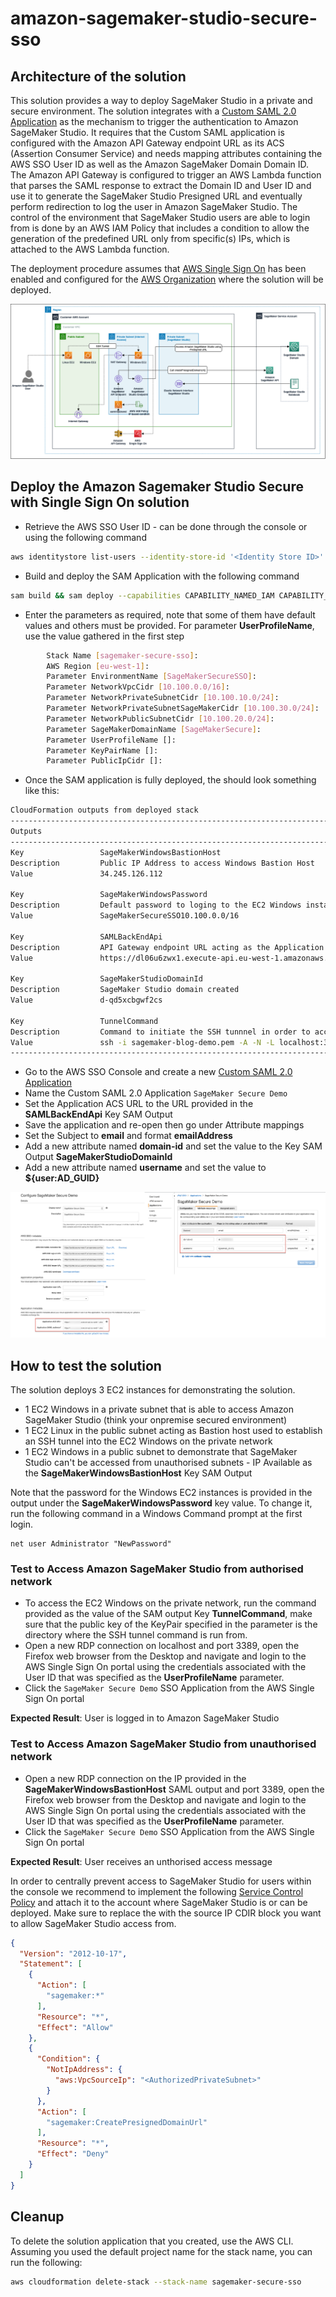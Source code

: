 # amazon-sagemaker-studio-secure-sso

## Architecture of the solution

This solution provides a way to deploy SageMaker Studio in a private and secure environment. The solution integrates with a [Custom SAML 2.0 Application](https://docs.aws.amazon.com/singlesignon/latest/userguide/samlapps.html) as the mechanism to trigger the authentication to Amazon SageMaker Studio. It requires that the Custom SAML application is configured with the Amazon API Gateway endpoint URL as its ACS (Assertion Consumer Service) and needs mapping attributes containing the AWS SSO User ID as well as the Amazon SageMaker Domain Domain ID. 
The Amazon API Gateway is configured to trigger an AWS Lambda function that parses the SAML response to extract the Domain ID and User ID and use it to generate the SageMaker Studio Presigned URL and eventually perform redirection to log the user in Amazon SageMaker Studio. The control of the environment that SageMaker Studio users are able to login from is done by an AWS IAM Policy that includes a condition to allow the generation of the predefined URL only from specific(s) IPs, which is attached to the AWS Lambda function.

The deployment procedure assumes that [AWS Single Sign On](https://docs.aws.amazon.com/singlesignon/latest/userguide/what-is.html) has been enabled and configured for the [AWS Organization](https://docs.aws.amazon.com/organizations/latest/userguide/orgs_introduction.html) where the solution will be deployed.

![image info](./img/architecture.png)

## Deploy the Amazon Sagemaker Studio Secure with Single Sign On solution

* Retrieve the AWS SSO User ID - can be done through the console or using the following command
```sh
aws identitystore list-users --identity-store-id '<Identity Store ID>' --filter AttributePath='UserName',AttributeValue='user@company.com'
```
* Build and deploy the SAM Application with the following command
```sh
sam build && sam deploy --capabilities CAPABILITY_NAMED_IAM CAPABILITY_AUTO_EXPAND --stack-name sagemaker-secure-sso --guided
```
* Enter the parameters as required, note that some of them have default values and others must be provided. For parameter **UserProfileName**, use the value gathered in the first step
```sh
        Stack Name [sagemaker-secure-sso]: 
        AWS Region [eu-west-1]: 
        Parameter EnvironmentName [SageMakerSecureSSO]: 
        Parameter NetworkVpcCidr [10.100.0.0/16]: 
        Parameter NetworkPrivateSubnetCidr [10.100.10.0/24]: 
        Parameter NetworkPrivateSubnetSageMakerCidr [10.100.30.0/24]: 
        Parameter NetworkPublicSubnetCidr [10.100.20.0/24]: 
        Parameter SageMakerDomainName [SageMakerSecure]: 
        Parameter UserProfileName []:
        Parameter KeyPairName []:    
        Parameter PublicIpCidr []: 
```
* Once the SAM application is fully deployed, the should look something like this: 
```sh
CloudFormation outputs from deployed stack
----------------------------------------------------------------------------------------------------------------------------------------------------------------------------------------------------------------
Outputs                                                                                                                                                                                                        
----------------------------------------------------------------------------------------------------------------------------------------------------------------------------------------------------------------
Key                 SageMakerWindowsBastionHost                                                                                                                                                                
Description         Public IP Address to access Windows Bastion Host                                                                                                                                           
Value               34.245.126.112                                                                                                                                                                             

Key                 SageMakerWindowsPassword                                                                                                                                                                   
Description         Default password to loging to the EC2 Windows instances                                                                                                                                    
Value               SageMakerSecureSSO10.100.0.0/16                                                                                                                                                            

Key                 SAMLBackEndApi                                                                                                                                                                             
Description         API Gateway endpoint URL acting as the Application ACS URL                                                                                                                                 
Value               https://dl06u6zwx1.execute-api.eu-west-1.amazonaws.com/prod/saml                                                                                                                           

Key                 SageMakerStudioDomainId                                                                                                                                                                    
Description         SageMaker Studio domain created                                                                                                                                                            
Value               d-qd5xcbgwf2cs                                                                                                                                                                             

Key                 TunnelCommand                                                                                                                                                                              
Description         Command to initiate the SSH tunnnel in order to access the Windows EC2 on the private subnet over RDP                                                                                      
Value               ssh -i sagemaker-blog-demo.pem -A -N -L localhost:3389:10.100.10.187:3389 ec2-user@3.250.93.113                                                                                            
----------------------------------------------------------------------------------------------------------------------------------------------------------------------------------------------------------------
``` 

* Go to the AWS SSO Console and create a new [Custom SAML 2.0 Application](https://docs.aws.amazon.com/singlesignon/latest/userguide/samlapps.html)
* Name the Custom SAML 2.0 Application ```SageMaker Secure Demo```
* Set the Application ACS URL to the URL provided in the **SAMLBackEndApi** Key SAM Output
* Save the application and re-open then go under Attribute mappings
* Set the Subject to **email** and format **emailAddress**
* Add a new attribute named **domain-id** and set the value to the Key SAM Output **SageMakerStudioDomainId**
* Add a new attribute named **username** and set the value to **${user:AD_GUID}**

![image info](./img/SSO_App_Config.png)

## How to test the solution

The solution deploys 3 EC2 instances for demonstrating the solution. 

* 1 EC2 Windows in a private subnet that is able to access Amazon SageMaker Studio  (think your onpremise secured environment)
* 1 EC2 Linux in the public subnet acting as Bastion host used to establish an SSH tunnel into the EC2 Windows on the private network
* 1 EC2 Windows in a public subnet to demonstrate that SageMaker Studio can't be accessed from unauthorised subnets - IP Available as the **SageMakerWindowsBastionHost** Key SAM Output 

Note that the password for the Windows EC2 instances is provided in the output under the **SageMakerWindowsPassword** key value. To change it, run the following command in a Windows Command prompt at the first login.

```batch
net user Administrator "NewPassword"
```

### Test to Access Amazon SageMaker Studio from authorised network

* To access the EC2 Windows on the private network, run the command provided as the value of the SAM output Key **TunnelCommand**, make sure that the public key of the KeyPair specified in the parameter is the directory where the SSH tunnel command is run from.
* Open a new RDP connection on localhost and port 3389, open the Firefox web browser from the Desktop and navigate and login to the AWS Single Sign On portal using the credentials associated with the User ID that was specified as the **UserProfileName** parameter.
* Click the ```SageMaker Secure Demo``` SSO Application from the AWS Single Sign On portal

**Expected Result**: User is logged in to Amazon SageMaker Studio

### Test to Access Amazon SageMaker Studio from unauthorised network

* Open a new RDP connection on the IP provided in the **SageMakerWindowsBastionHost** SAML output and port 3389, open the Firefox web browser from the Desktop and navigate and login to the AWS Single Sign On portal using the credentials associated with the User ID that was specified as the **UserProfileName** parameter.
* Click the ```SageMaker Secure Demo``` SSO Application from the AWS Single Sign On portal

**Expected Result**: User receives an unthorised access message

In order to centrally prevent access to SageMaker Studio for users within the console we recommend to implement the following [Service Control Policy](https://docs.aws.amazon.com/organizations/latest/userguide/orgs_manage_policies_scps.html) and attach it to the account where SageMaker Studio is or can be deployed. 
Make sure to replace the ***<AuthorizedPrivateSubnet>*** with the source IP CDIR block you want to allow SageMaker Studio access from.

```json
{
  "Version": "2012-10-17",
  "Statement": [
    {
      "Action": [
        "sagemaker:*"
      ],
      "Resource": "*",
      "Effect": "Allow"
    },
    {
      "Condition": {
        "NotIpAddress": {
          "aws:VpcSourceIp": "<AuthorizedPrivateSubnet>"
        }
      },
      "Action": [
        "sagemaker:CreatePresignedDomainUrl"
      ],
      "Resource": "*",
      "Effect": "Deny"
    }
  ]
}
```

## Cleanup

To delete the solution application that you created, use the AWS CLI. Assuming you used the default project name for the stack name, you can run the following:

```bash
aws cloudformation delete-stack --stack-name sagemaker-secure-sso
```